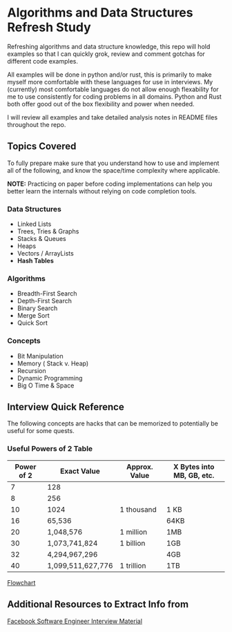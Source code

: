 # Algorithms and Data Structures Refresh Study

Refreshing algorithms and data structure knowledge, this repo will hold examples so that I can quickly grok, review and comment gotchas for different code examples.

All examples will be done in python and/or rust, this is primarily to make myself more comfortable with these languages for use in interviews. My (currently) most comfortable languages do not allow enough flexability for me to use consistently for coding problems in all domains. Python and Rust both offer good out of the box flexibility and power when needed.

I will review all examples and take detailed analysis notes in README files throughout the repo.

## Topics Covered

To fully prepare make sure that you understand how to use and implement all of the following, and know the space/time complexity where applicable.

**NOTE:** Practicing on paper before coding implementations can help you better learn the internals without relying on code completion tools.

### Data Structures
* Linked Lists
* Trees, Tries & Graphs
* Stacks & Queues
* Heaps
* Vectors / ArrayLists
* **Hash Tables**

### Algorithms
* Breadth-First Search
* Depth-First Search
* Binary Search
* Merge Sort
* Quick Sort

### Concepts
* Bit Manipulation
* Memory ( Stack v. Heap)
* Recursion
* Dynamic Programming
* Big O Time & Space

## Interview Quick Reference
The following concepts are hacks that can be memorized to potentially be useful for some quests.

### Useful Powers of 2 Table
| Power of 2 | Exact Value | Approx. Value | X Bytes into MB, GB, etc. |
| ------------- | ------------- | ------------- | ------------- |
| 7  | 128 |||
| 8  | 256 |||
| 10  | 1024 | 1 thousand| 1 KB |
| 16  | 65,536 || 64KB |
| 20  | 1,048,576 |1 million | 1MB |
| 30  | 1,073,741,824 | 1 billion| 1GB |
| 32  | 4,294,967,296 || 4GB |
| 40  | 1,099,511,627,776 | 1 trillion| 1TB|

[Flowchart](./CTCI_problem_solving_flowchart.png)

## Additional Resources to Extract Info from 
[Facebook Software Engineer Interview Material](https://igotanoffer.com/blogs/tech/facebook-software-engineer-interview)
